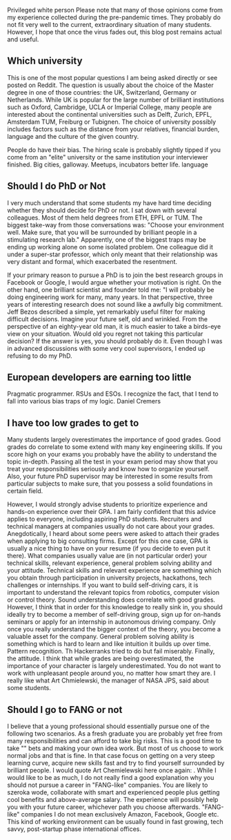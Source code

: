 ---
---
Privileged white person
Please note that many of those opinions come from my experience collected during the pre-pandemic times. They probably do not fit very well to the current, extraordinary situation of many students. However, I hope that once the virus fades out, this blog post remains actual and useful.
## Which university
This is one of the most popular questions I am being asked directly or see posted on Reddit. The question is usually about the choice of the Master degree in one of those countries: the UK, Switzerland, Germany or Netherlands. While UK is popular for the large number of brilliant institutions such as Oxford, Cambridge, UCLA or Imperial College, many people are interested about the continental universities such as Delft, Zurich, EPFL, Amsterdam TUM, Freiburg or Tubignen.
The choice of university possibly includes factors such as the distance from your relatives, financial burden, language and the culture of the given country. 

People do have their bias. The hiring scale is probably slightly tipped if you come from an "elite" university or the same institution your interviewer finished. 
Big cities, galloway. Meetups, incubators better life.
language
## Should I do PhD or Not
I very much understand that some students my have hard time deciding whether they should decide for PhD or not. I sat down with several colleagues. Most of them held degrees from ETH, EPFL or TUM.
The biggest take-way from those conversations was: "Choose your environment well. Make sure, that you will be surrounded by brilliant people in a stimulating research lab." Apparently, one of the biggest traps may be ending up working alone on some isolated problem. One colleague did it under a super-star professor, which only meant that their relationship was very distant and formal, which exacerbated the resentment.

If your primary reason to pursue a PhD is to join the best research groups in Facebook or Google, I would argue whether your motivation is right.
On the other hand, one brilliant scientist and founder told me: "I will probably be doing engineering work for many, many years. In that perspective, three years of interesting research does not sound like a awfully big commitment.
Jeff Bezos described a simple, yet remarkably useful filter for making difficult decisions. Imagine your future self, old and wrinkled. From the perspective of an eighty-year old man, it is much easier to take a birds-eye view on your situation. Would old you regret not taking this particular decision? If the answer is yes, you should probably do it.
Even though I was in advanced discussions with some very cool supervisors, I ended up refusing to do my PhD.
## European developers are earning too little
Pragmatic programmer.
RSUs and ESOs.
I recognize the fact, that I tend to fall into various bias traps of my logic. 
Daniel Cremers
## I have too low grades to get to

Many students largely overestimates the importance of good grades. Good grades do correlate to some extend with many key engineering skills. If you score high on your exams you probably have the ability to understand the topic in-depth. Passing all the test in your exam period may show that you treat your responsibilities seriously and know how to organize yourself. Also, your future PhD supervisor may be interested in some results from particular subjects to make sure, that you possess a solid foundations in certain field.

However, I would strongly advise students to prioritize experience and hands-on experience over their GPA. I am fairly confident that this advice applies to everyone, including aspiring PhD students.
Recruiters and technical managers at companies usually do not care about your grades. Anegdotically, I heard about some peers were asked to attach their grades when applying to big consulting firms. Except for this one case, GPA is usually a nice thing to have on your resume (if you decide to even put it there). What companies usually value are (in not particular order) your technical skills, relevant experience, general problem solving ability and your attitude. 
Technical skills and relevant experience are something which you obtain through participation in university projects, hackathons, tech challenges or internships. If you want to build self-driving cars, it is important to understand the relevant topics from robotics, computer vision or control theory. Sound understanding does correlate with good grades. However, I think that in order for this knowledge to really sink in, you should ideally try to become a member of self-driving group, sign up for on-hands seminars or apply for an internship in autonomous driving company. Only once you really understand the bigger context of the theory, you become a valuable asset for the company.
General problem solving ability is something which is hard to learn and like intuition it builds up over time. Pattern recognition. Th Hackerranks tried to do but fail miserably.
Finally, the attitude. I think that while grades are being overestimated, the importance of your character is largely underestimated. You do not want to work with unpleasant people around you, no matter how smart they are. 
I really like what Art Chmielewski, the manager of NASA JPS, said about some students.

## Should I go to FANG or not
I believe that a young professional should essentially pursue one of the following two scenarios. As a fresh graduate you are probably yet free from many  responsibilities and can afford to take big risks. This is a good time to take "" bets and making your own idea work. But most of us choose to work normal jobs and that is fine. In that case focus on getting on a very steep learning curve, acquire new skills fast and try to find yourself surrounded by brilliant people. I would quote Art Chemielewski here once again: .
While I would like to be as much, I do not really find a good explanation why you should not pursue a career in "FANG-like" companies. You are likely to szeroka wode, collaborate with smart and experienced people plus getting cool benefits and above-average salary. The experience will possibly help you with your future career, whichever path you choose afterwards. "FANG-like" companies I do not mean exclusively Amazon, Facebook, Google etc. This kind of working environment can be usually found in fast growing, tech savvy, post-startup phase international offices.
<!--  LocalWords:  Cremers
 -->
